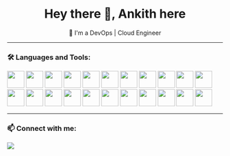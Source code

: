 <h1 align="center">Hey there 👋, Ankith here </h1>

<p align="center">
  🚀 I'm a DevOps | Cloud Engineer
</p>

---

### 🛠️ Languages and Tools:
<p align="left">
<img src="https://cdn.jsdelivr.net/gh/devicons/devicon@latest/icons/amazonwebservices/amazonwebservices-original-wordmark.svg" width="40" />         
  <img src="https://cdn.jsdelivr.net/gh/devicons/devicon/icons/docker/docker-original.svg" width="40"/>
  <img src="https://cdn.jsdelivr.net/gh/devicons/devicon/icons/terraform/terraform-original.svg" width="40"/>
  <img src="https://cdn.jsdelivr.net/gh/devicons/devicon/icons/bash/bash-original.svg" width="40"/>
  <img src="https://cdn.jsdelivr.net/gh/devicons/devicon/icons/kubernetes/kubernetes-plain.svg" width="40"/>
  <img src="https://cdn.jsdelivr.net/gh/devicons/devicon/icons/linux/linux-original.svg" width="40"/>
  <img src="https://cdn.jsdelivr.net/gh/devicons/devicon@latest/icons/nginx/nginx-original.svg"  width="40" />
  <img src="https://cdn.jsdelivr.net/gh/devicons/devicon@latest/icons/python/python-original.svg" width="40" />
  <img src="https://cdn.jsdelivr.net/gh/devicons/devicon@latest/icons/prometheus/prometheus-original.svg" width="40" />
  <img src="https://cdn.jsdelivr.net/gh/devicons/devicon@latest/icons/grafana/grafana-original.svg" width="40"/>
 <img src="https://cdn.jsdelivr.net/gh/devicons/devicon@latest/icons/git/git-original.svg" width="40" />
 <img src="https://cdn.jsdelivr.net/gh/devicons/devicon@latest/icons/jenkins/jenkins-line.svg" width="40" />
 <img src="https://cdn.jsdelivr.net/gh/devicons/devicon@latest/icons/ansible/ansible-original.svg"  width="40"/>   
<img src="https://cdn.jsdelivr.net/gh/devicons/devicon@latest/icons/oracle/oracle-original.svg" width="40" />
 <img src="https://cdn.jsdelivr.net/gh/devicons/devicon@latest/icons/html5/html5-original.svg" width="40"/>
 <img src="https://cdn.jsdelivr.net/gh/devicons/devicon@latest/icons/java/java-original.svg"  width="40"/>
<img src="https://cdn.jsdelivr.net/gh/devicons/devicon@latest/icons/bitbucket/bitbucket-original.svg"  width="40"/>          
   <img src="https://cdn.jsdelivr.net/gh/devicons/devicon@latest/icons/sonarqube/sonarqube-original.svg" width="40" />
            <img src="https://cdn.jsdelivr.net/gh/devicons/devicon@latest/icons/confluence/confluence-original.svg"  width="40"/>
            <img src="https://cdn.jsdelivr.net/gh/devicons/devicon@latest/icons/gitlab/gitlab-original.svg"  width="40"/>
            <img src="https://cdn.jsdelivr.net/gh/devicons/devicon@latest/icons/sqldeveloper/sqldeveloper-original.svg"  width="40" />
            <img src="https://cdn.jsdelivr.net/gh/devicons/devicon@latest/icons/rancher/rancher-original.svg"  width="40"/>
                   
          
          
          
          
          
</p>

---

### 📫 Connect with me:
<p>
  <a href="https://www.linkedin.com/in/ankith-bhat-65144b18b/"><img src="https://img.shields.io/badge/-LinkedIn-blue?logo=linkedin&style=for-the-badge"></a>
</p>
